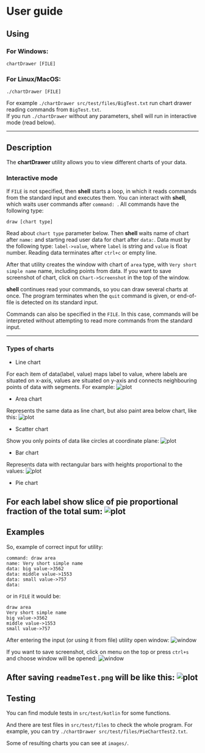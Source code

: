 # User guide

## Using

### For Windows:
```#batch
chartDrawer [FILE]
```

### For Linux/MacOS:


```#bash 
./chartDrawer [FILE]
```

For example ```./chartDrawer src/test/files/BigTest.txt``` run chart drawer reading
commands from ```BigTest.txt```.<br>
If you run ```./chartDrawer``` without any parameters, shell will run in interactive mode (read below).

---

## Description

The **chartDrawer** utility allows you to view different charts of your data.

### Interactive mode
If ```FILE``` is not specified, then **shell** starts a loop, in which it reads commands from the standard input and executes them.
You can interact with **shell**, which waits user commands after ``command: ``. All commands have 
the following type:
```
draw [chart type]
```
Read about `chart type` parameter below. Then **shell** waits name of chart after `name:` and starting read user data for chart after `data:`. 
Data must by the following type: `label->value`, where `label` is string and `value` is float number.
Reading data terminates after `ctrl+c` or empty line.

After that utility creates the window with chart of `area` type, with `Very short simple name` name, including points from data.
If you want to save screenshot of chart, click on `Chart->Screenshot` in the top of the window.

**shell** continues read your commands, so you can draw several charts at once.
The program terminates when the `quit` command is given, or end-of-file is detected on its standard input.

Commands can also be specified in the `FILE`. In this case, commands will be interpreted
without attempting to read more commands from the standard input.

---
### Types of charts

+ Line chart

For each item of data(label, value) maps label to value, where labels are situated on x-axis, 
values are situated on y-axis and connects neighbouring points of data with segments.
For example:
![plot](images/LineChart.png)
+ Area chart

Represents the same data as line chart, but also paint area below chart, like this:
![plot](images/AreaChart.png)
+ Scatter chart

Show you only points of data like circles at coordinate plane:
![plot](images/ScatterChart.png)
+ Bar chart

Represents data with rectangular bars with heights proportional to the values:
![plot](images/BarChart.png)

+ Pie chart

For each label show slice of pie proportional fraction of the total sum:
![plot](images/PieChart.png)
---
Examples
--
So, example of correct input for utility:
```
command: draw area
name: Very short simple name
data: big value->3562
data: middle value->1553
data: small value->757
data:
```

or in `FILE` it would be:
```
draw area
Very short simple name
big value->3562
middle value->1553
small value->757
```

After entering the input (or using it from file) utility open window:
![window](images/screenshotOption.png)

If you want to save screenshot, click on menu on the top or press ``ctrl+s`` and choose window will be opened:
![window](images/readmeImage.png)

After saving `readmeTest.png` will be like this:
![plot](images/readmeTest.png)
---
Testing
---
You can find module tests in ```src/test/kotlin``` for some functions.

And there are test files in ```src/test/files``` to check the whole program. 
For example, you can
try ```./chartDrawer src/test/files/PieChartTest2.txt```.

Some of resulting charts you can see at `images/`.
